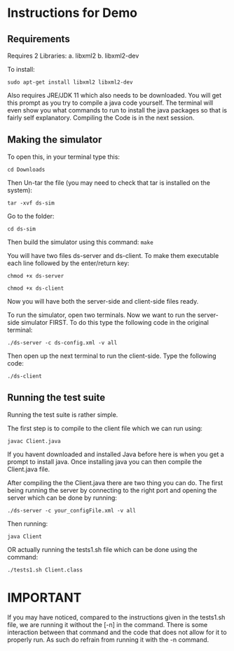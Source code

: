 # Instructions for Demo

## Requirements
Requires 2 Libraries:
 a. libxml2
 b. libxml2-dev
 
To install:
```
sudo apt-get install libxml2 libxml2-dev
```

Also requires JRE/JDK 11 which also needs to be downloaded. 
You will get this prompt as you try to compile a java code yourself.
The terminal will even show you what commands to run to install the java packages so that is fairly self explanatory.
Compiling the Code is in the next session.


## Making the simulator

To open this, in your terminal type this:
```
cd Downloads
```

Then Un-tar the file (you may need to check that tar is installed on the system):
```
tar -xvf ds-sim
```

Go to the folder:
```
cd ds-sim
```

Then build the simulator using this command:
```make```

You will have two files ds-server and ds-client. To make them executable each line followed by the enter/return key:
```
chmod +x ds-server
```
```
chmod +x ds-client
```
Now you will have both the server-side and client-side files ready.

To run the simulator, open two terminals. Now we want to run the server-side simulator FIRST. To do this type the following code in the original terminal:
```
./ds-server -c ds-config.xml -v all
```
Then open up the next terminal to run the client-side. Type the following code:
```
./ds-client
```

## Running the test suite

Running the test suite is rather simple.

The first step is to compile to the client file which we can run using:
```
javac Client.java
```
If you havent downloaded and installed Java before here is when you get a prompt to install java. Once installing java you can then compile the Client.java file.

After compiling the the Client.java there are two thing you can do.
The first being running the server by connecting to the right port and opening the server which can be done by running:
```
./ds-server -c your_configFile.xml -v all
```
Then running:
```
java Client
```

OR actually running the tests1.sh file which can be done using the command:
```
./tests1.sh Client.class
```

# IMPORTANT
If you may have noticed, compared to the instructions given in the tests1.sh file, we are running it without the [-n] in the command.
There is some interaction between that command and the code that does not allow for it to properly run. As such do refrain from running it with the -n command.
